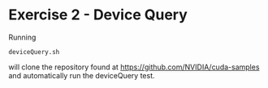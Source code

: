 # Exercise 2 - Device Query

Running

```
deviceQuery.sh
```

will clone the repository found at https://github.com/NVIDIA/cuda-samples and automatically run the deviceQuery test.
